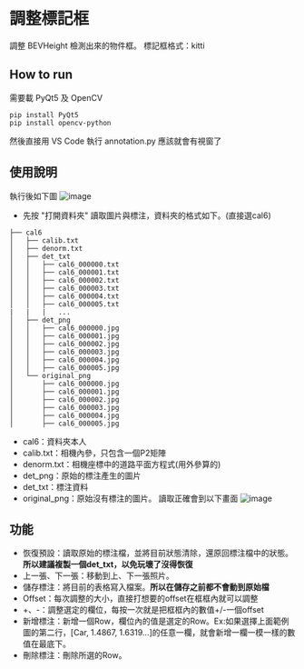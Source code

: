 # 調整標記框
調整 BEVHeight 檢測出來的物件框。
標記框格式：kitti

## How to run
需要載 PyQt5 及 OpenCV
```
pip install PyQt5
pip install opencv-python
```
然後直接用 VS Code 執行 annotation.py 應該就會有視窗了

## 使用說明
執行後如下圖
![image](https://github.com/user-attachments/assets/42f8bbc4-5e34-4c48-aa78-48d911ee5de3)
- 先按 "打開資料夾" 讀取圖片與標注，資料夾的格式如下。(直接選cal6)
```
├── cal6
│   ├── calib.txt
│   ├── denorm.txt
│   ├── det_txt
│   │   ├── cal6_000000.txt
│   │   ├── cal6_000001.txt
│   │   ├── cal6_000002.txt
│   │   ├── cal6_000003.txt
│   │   ├── cal6_000004.txt
│   │   ├── cal6_000005.txt
|   |   |   ...
│   ├── det_png
│   │   ├── cal6_000000.jpg
│   │   ├── cal6_000001.jpg
│   │   ├── cal6_000002.jpg
│   │   ├── cal6_000003.jpg
│   │   ├── cal6_000004.jpg
│   │   ├── cal6_000005.jpg
│   └── original_png
│       ├── cal6_000000.jpg
│       ├── cal6_000001.jpg
│       ├── cal6_000002.jpg
│       ├── cal6_000003.jpg
│       ├── cal6_000004.jpg
│       ├── cal6_000005.jpg

```
- cal6：資料夾本人
- calib.txt：相機內參，只包含一個P2矩陣
- denorm.txt：相機座標中的道路平面方程式(用外參算的)
- det_png：原始的標注產生的圖片
- det_txt：標注資料
- original_png：原始沒有標注的圖片。
讀取正確會到以下畫面
![image](https://github.com/user-attachments/assets/62daab53-dc25-43b4-849b-b31849c432df)

## 功能
- 恢復預設：讀取原始的標注檔，並將目前狀態清除，還原回標注檔中的狀態。**所以建議複製一個det_txt，以免玩壞了沒得恢復**
- 上一張、下一張：移動到上、下一張照片。
- 儲存標注：將目前的表格寫入檔案。**所以在儲存之前都不會動到原始檔**
- Offset：每次調整的大小，直接打想要的offset在框框內就可以調整
- +、-：調整選定的欄位，每按一次就是把框框內的數值+/-一個offset
- 新增標注：新增一個Row，欄位內的值是選定的Row。Ex:如果選擇上面範例圖的第二行，[Car, 1.4867, 1.6319...]的任意一欄，就會新增一欄一模一樣的數值在最底下。
- 刪除標注：刪除所選的Row。
